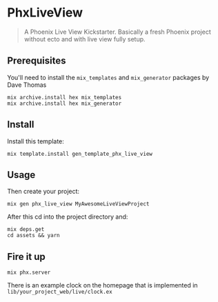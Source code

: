 # PhxLiveView

> A Phoenix Live View Kickstarter. Basically a fresh Phoenix project without ecto and with live view fully setup.


## Prerequisites

You'll need to install the `mix_templates` and `mix_generator` packages by Dave Thomas

```
mix archive.install hex mix_templates
mix archive.install hex mix_generator
```

## Install

Install this template:

```
mix template.install gen_template_phx_live_view
```

## Usage

Then create your project:
```
mix gen phx_live_view MyAwesomeLiveViewProject
```

After this cd into the project directory and:
```
mix deps.get
cd assets && yarn
```

## Fire it up

```
mix phx.server
```

There is an example clock on the homepage that is implemented in `lib/your_project_web/live/clock.ex`
